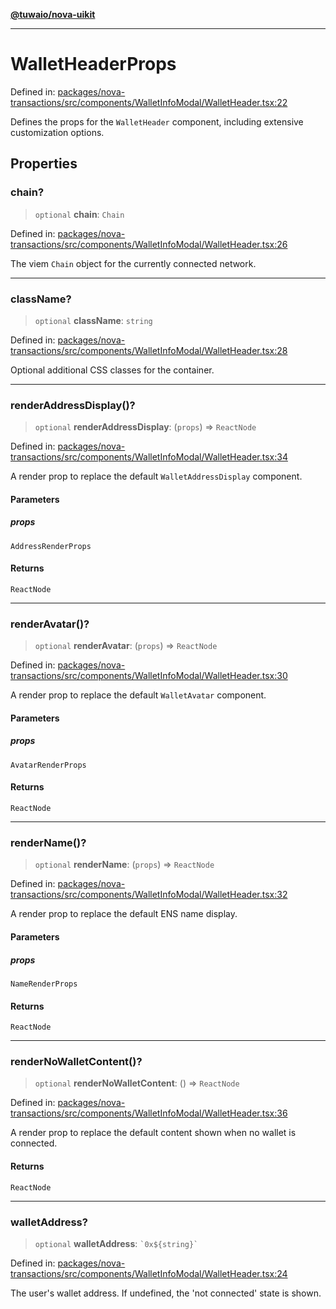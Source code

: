 [**@tuwaio/nova-uikit**](../../../README.md)

***

# WalletHeaderProps

Defined in: [packages/nova-transactions/src/components/WalletInfoModal/WalletHeader.tsx:22](https://github.com/TuwaIO/nova-uikit/blob/c38f885596dc568c4b7c49b3605e683fc88f4470/packages/nova-transactions/src/components/WalletInfoModal/WalletHeader.tsx#L22)

Defines the props for the `WalletHeader` component, including extensive customization options.

## Properties

### chain?

> `optional` **chain**: `Chain`

Defined in: [packages/nova-transactions/src/components/WalletInfoModal/WalletHeader.tsx:26](https://github.com/TuwaIO/nova-uikit/blob/c38f885596dc568c4b7c49b3605e683fc88f4470/packages/nova-transactions/src/components/WalletInfoModal/WalletHeader.tsx#L26)

The viem `Chain` object for the currently connected network.

***

### className?

> `optional` **className**: `string`

Defined in: [packages/nova-transactions/src/components/WalletInfoModal/WalletHeader.tsx:28](https://github.com/TuwaIO/nova-uikit/blob/c38f885596dc568c4b7c49b3605e683fc88f4470/packages/nova-transactions/src/components/WalletInfoModal/WalletHeader.tsx#L28)

Optional additional CSS classes for the container.

***

### renderAddressDisplay()?

> `optional` **renderAddressDisplay**: (`props`) => `ReactNode`

Defined in: [packages/nova-transactions/src/components/WalletInfoModal/WalletHeader.tsx:34](https://github.com/TuwaIO/nova-uikit/blob/c38f885596dc568c4b7c49b3605e683fc88f4470/packages/nova-transactions/src/components/WalletInfoModal/WalletHeader.tsx#L34)

A render prop to replace the default `WalletAddressDisplay` component.

#### Parameters

##### props

`AddressRenderProps`

#### Returns

`ReactNode`

***

### renderAvatar()?

> `optional` **renderAvatar**: (`props`) => `ReactNode`

Defined in: [packages/nova-transactions/src/components/WalletInfoModal/WalletHeader.tsx:30](https://github.com/TuwaIO/nova-uikit/blob/c38f885596dc568c4b7c49b3605e683fc88f4470/packages/nova-transactions/src/components/WalletInfoModal/WalletHeader.tsx#L30)

A render prop to replace the default `WalletAvatar` component.

#### Parameters

##### props

`AvatarRenderProps`

#### Returns

`ReactNode`

***

### renderName()?

> `optional` **renderName**: (`props`) => `ReactNode`

Defined in: [packages/nova-transactions/src/components/WalletInfoModal/WalletHeader.tsx:32](https://github.com/TuwaIO/nova-uikit/blob/c38f885596dc568c4b7c49b3605e683fc88f4470/packages/nova-transactions/src/components/WalletInfoModal/WalletHeader.tsx#L32)

A render prop to replace the default ENS name display.

#### Parameters

##### props

`NameRenderProps`

#### Returns

`ReactNode`

***

### renderNoWalletContent()?

> `optional` **renderNoWalletContent**: () => `ReactNode`

Defined in: [packages/nova-transactions/src/components/WalletInfoModal/WalletHeader.tsx:36](https://github.com/TuwaIO/nova-uikit/blob/c38f885596dc568c4b7c49b3605e683fc88f4470/packages/nova-transactions/src/components/WalletInfoModal/WalletHeader.tsx#L36)

A render prop to replace the default content shown when no wallet is connected.

#### Returns

`ReactNode`

***

### walletAddress?

> `optional` **walletAddress**: `` `0x${string}` ``

Defined in: [packages/nova-transactions/src/components/WalletInfoModal/WalletHeader.tsx:24](https://github.com/TuwaIO/nova-uikit/blob/c38f885596dc568c4b7c49b3605e683fc88f4470/packages/nova-transactions/src/components/WalletInfoModal/WalletHeader.tsx#L24)

The user's wallet address. If undefined, the 'not connected' state is shown.
